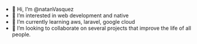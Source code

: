 - 👋 Hi, I’m @natanVasquez
- 👀 I’m interested in web development and native
- 🌱 I’m currently learning aws, laravel, google cloud
- 💞️ I’m looking to collaborate on several projects that improve the life of all people.


